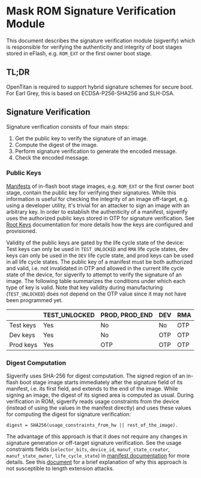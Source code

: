 # Mask ROM Signature Verification Module

This document describes the signature verification module (sigverify) which is
responsible for verifying the authenticity and integrity of boot stages stored
in eFlash, e.g. `ROM_EXT` or the first owner boot stage.

## TL;DR

OpenTitan is required to support hybrid signature schemes for secure boot. For
Earl Grey, this is based on ECDSA-P256-SHA256 and SLH-DSA.

## Signature Verification

Signature verification consists of four main steps:

1.  Get the public key to verify the signature of an image.
2.  Compute the digest of the image.
3.  Perform signature verification to generate the encoded message.
4.  Check the encoded message.

### Public Keys

[Manifests](../../rom_ext/doc/manifest.md) of in-flash boot stage images, e.g.
`ROM_EXT` or the first owner boot stage, contain the public key for verifying
their signatures. While this information is useful for checking the integrity of
an image off-target, e.g. using a developer utility, it's trivial for an
attacker to sign an image with an arbitrary key. In order to establish the
authenticity of a manifest, sigverify uses the authorized public keys stored in
OTP for signature verification. See [Root Keys](./root_keys.md) documentation
for more details how the keys are configured and provisioned.

Validity of the public keys are gated by the life cycle state of the device:
Test keys can only be used in `TEST_UNLOCKED` and `RMA` life cycle states, dev
keys can only be used in the `DEV` life cycle state, and prod keys can be used
in all life cycle states. The public key of a manifest must be both authorized
and valid, i.e. not invalidated in OTP and allowed in the current life cycle
state of the device, for sigverify to attempt to verify the signature of an
image. The following table summarizes the conditions under which each type of
key is valid. Note that key validity during manufacturing (`TEST_UNLOCKED`) does
not depend on the OTP value since it may not have been programmed yet.

|           | TEST_UNLOCKED | PROD, PROD_END | DEV | RMA |
|-----------|---------------|----------------|-----|-----|
| Test keys | Yes           | No             | No  | OTP |
| Dev keys  | Yes           | No             | OTP | OTP |
| Prod keys | Yes           | OTP            | OTP | OTP |

### Digest Computation

Sigverify uses SHA-256 for digest computation. The signed region of an in-flash
boot stage image starts immediately after the signature field of its manifest,
i.e. its first field, and extends to the end of the image. While signing an
image, the digest of its signed area is computed as usual. During verification
in ROM, sigverify reads usage constraints from the device (instead of using the
values in the manifest directly) and uses these values for computing the digest
for signature verification:

```
digest = SHA256(usage_constraints_from_hw || rest_of_the_image).
```

The advantage of this approach is that it does not require any changes in
signature generation or off-target signature verification. See the usage
constraints fields (`selector_bits`, `device_id`, `manuf_state_creator`,
`manuf_state_owner`, `life_cycle_state`) in
[manifest documentation](../../rom_ext/doc/manifest.md) for more details. See
this
[document](https://docs.google.com/document/d/1V9O-YTaUVWoXMq85qIYaSS6x7Bl9Li4Z2KqZ6u_jG98/edit?resourcekey=0-TfuDj6NU3Ir0L1PrkcNyog)
for a brief explanation of why this approach is not susceptible to length
extension attacks.
